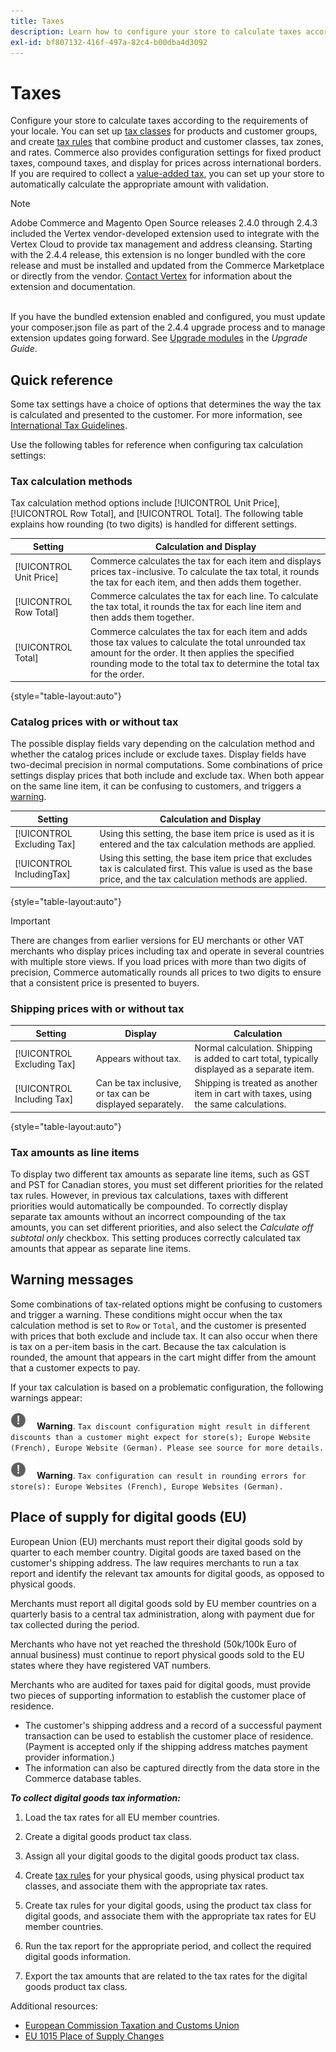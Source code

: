 ```yaml
---
title: Taxes
description: Learn how to configure your store to calculate taxes according to the requirements of your locale.
exl-id: bf807132-416f-497a-82c4-b00dba4d3092
---
```

# Taxes

Configure your store to calculate taxes according to the requirements of your locale. You can set up [tax classes](tax-class.md) for products and customer groups, and create [tax rules](tax-rules.md) that combine product and customer classes, tax zones, and rates. Commerce also provides configuration settings for fixed product taxes, compound taxes, and display for prices across international borders. If you are required to collect a [value-added tax](vat.md), you can set up your store to automatically calculate the appropriate amount with validation.

>[!NOTE]
>
>Adobe Commerce and Magento Open Source releases 2.4.0 through 2.4.3 included the Vertex vendor-developed extension used to integrate with the Vertex Cloud to provide tax management and address cleansing. Starting with the 2.4.4 release, this extension is no longer bundled with the core release and must be installed and updated from the Commerce Marketplace or directly from the vendor. [Contact Vertex](https://marketplace.magento.com/partner/vertex_inc) for information about the extension and documentation.<br><br>
>
>If you have the bundled extension enabled and configured, you must update your composer.json file as part of the 2.4.4 upgrade process and to manage extension updates going forward. See [Upgrade modules](https://experienceleague.adobe.com/docs/commerce-operations/upgrade-guide/modules/upgrade.html) in the _Upgrade Guide_.

## Quick reference

Some tax settings have a choice of options that determines the way the tax is calculated and presented to the customer. For more information, see [International Tax Guidelines](international-tax-guidelines.md).

Use the following tables for reference when configuring tax calculation settings:

### Tax calculation methods

Tax calculation method options include [!UICONTROL Unit Price], [!UICONTROL Row Total], and [!UICONTROL Total]. The following table explains how rounding (to two digits) is handled for different settings.

|Setting|Calculation and Display|
|--- |--- |
|[!UICONTROL Unit Price]|Commerce calculates the tax for each item and displays prices tax-inclusive. To calculate the tax total, it rounds the tax for each item, and then adds them together.|
|[!UICONTROL Row Total]|Commerce calculates the tax for each line. To calculate the tax total, it rounds the tax for each line item and then adds them together.|
|[!UICONTROL Total]|Commerce calculates the tax for each item and adds those tax values to calculate the total unrounded tax amount for the order. It then applies the specified rounding mode to the total tax to determine the total tax for the order.|

{style="table-layout:auto"}

### Catalog prices with or without tax

The possible display fields vary depending on the calculation method and whether the catalog prices include or exclude taxes. Display fields have two-decimal precision in normal computations. Some combinations of price settings display prices that both include and exclude tax. When both appear on the same line item, it can be confusing to customers, and triggers a [warning](taxes.md#warning-messages).

|Setting|Calculation and Display|
|--- |--- |
|[!UICONTROL Excluding Tax]|Using this setting, the base item price is used as it is entered and the tax calculation methods are applied.|
|[!UICONTROL IncludingTax]|Using this setting, the base item price that excludes tax is calculated first. This value is used as the base price, and the tax calculation methods are applied.|

{style="table-layout:auto"}

>[!IMPORTANT]
>
>There are changes from earlier versions for EU merchants or other VAT merchants who display prices including tax and operate in several countries with multiple store views. If you load prices with more than two digits of precision, Commerce automatically rounds all prices to two digits to ensure that a consistent price is presented to buyers.

### Shipping prices with or without tax

|Setting|Display|Calculation|
|--- |--- |--- |
|[!UICONTROL Excluding Tax]|Appears without tax.|Normal calculation. Shipping is added to cart total, typically displayed as a separate item.|
|[!UICONTROL Including Tax]|Can be tax inclusive, or tax can be displayed separately.|Shipping is treated as another item in cart with taxes, using the same calculations.|

{style="table-layout:auto"}

### Tax amounts as line items

To display two different tax amounts as separate line items, such as GST and PST for Canadian stores, you must set different priorities for the related tax rules. However, in previous tax calculations, taxes with different priorities would automatically be compounded. To correctly display separate tax amounts without an incorrect compounding of the tax amounts, you can set different priorities, and also select the _Calculate off subtotal only_ checkbox. This setting produces correctly calculated tax amounts that appear as separate line items.

## Warning messages

Some combinations of tax-related options might be confusing to customers and trigger a warning. These conditions might occur when the tax calculation method is set to `Row` or `Total`, and the customer is presented with prices that both exclude and include tax. It can also occur when there is tax on a per-item basis in the cart. Because the tax calculation is rounded, the amount that appears in the cart might differ from the amount that a customer expects to pay.

If your tax calculation is based on a problematic configuration, the following warnings appear:

![Exclamation point](../assets/icon-warning.png) **Warning**. `Tax discount configuration might result in different discounts than a customer might expect for store(s); Europe Website (French), Europe Website (German). Please see source for more details.`

![Exclamation point](../assets/icon-warning.png) **Warning**. `Tax configuration can result in rounding errors for store(s): Europe Websites (French), Europe Websites (German).`

## Place of supply for digital goods (EU)

European Union (EU) merchants must report their digital goods sold by quarter to each member country. Digital goods are taxed based on the customer's shipping address. The law requires merchants to run a tax report and identify the relevant tax amounts for digital goods, as opposed to physical goods.

Merchants must report all digital goods sold by EU member countries on a quarterly basis to a central tax administration, along with payment due for tax collected during the period.

Merchants who have not yet reached the threshold (50k/100k Euro of annual business) must continue to report physical goods sold to the EU states where they have registered VAT numbers.

Merchants who are audited for taxes paid for digital goods, must provide two pieces of supporting information to establish the customer place of residence.

- The customer's shipping address and a record of a successful payment transaction can be used to establish the customer place of residence. (Payment is accepted only if the shipping address matches payment provider information.)
- The information can also be captured directly from the data store in the Commerce database tables.

_**To collect digital goods tax information:**_

1. Load the tax rates for all EU member countries.

1. Create a digital goods product tax class.

1. Assign all your digital goods to the digital goods product tax class.

1. Create [tax rules](tax-rules.md) for your physical goods, using physical product tax classes, and associate them with the appropriate tax rates.

1. Create tax rules for your digital goods, using the product tax class for digital goods, and associate them with the appropriate tax rates for EU member countries.

1. Run the tax report for the appropriate period, and collect the required digital goods information.

1. Export the tax amounts that are related to the tax rates for the digital goods product tax class.

Additional resources:

- [European Commission Taxation and Customs Union ][1]
- [EU 1015 Place of Supply Changes][2]

[1]: https://europa.eu/youreurope/business/taxation/vat/vat-rules-rates/index_en.htm
[2]: https://www2.deloitte.com/global/en/services/tax.html
